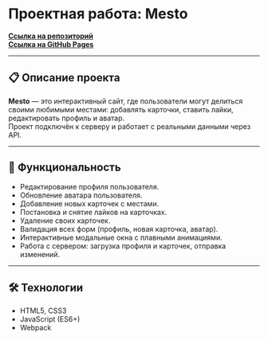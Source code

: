 # Проектная работа: Mesto

**[Ссылка на репозиторий](https://github.com/murxsxk1/mesto-project-ff)**  
**[Ссылка на GitHub Pages](https://murxsxk1.github.io/mesto-project-ff/)**

---

## 📋 Описание проекта

**Mesto** — это интерактивный сайт, где пользователи могут делиться своими любимыми местами: добавлять карточки, ставить лайки, редактировать профиль и аватар.  
Проект подключён к серверу и работает с реальными данными через API.

---

## 🚀 Функциональность

- Редактирование профиля пользователя.
- Обновление аватара пользователя.
- Добавление новых карточек с местами.
- Постановка и снятие лайков на карточках.
- Удаление своих карточек.
- Валидация всех форм (профиль, новая карточка, аватар).
- Интерактивные модальные окна с плавными анимациями.
- Работа с сервером: загрузка профиля и карточек, отправка изменений.

---

## 🛠 Технологии

- HTML5, CSS3
- JavaScript (ES6+)
- Webpack